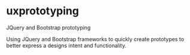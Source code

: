 uxprototyping
=============

JQuery and Bootstrap prototyping

Using JQuery and Bootstrap frameworks to quickly create prototypes to better express a designs intent and functionality.
